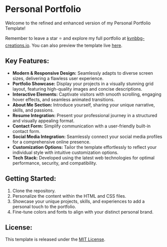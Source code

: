 # Personal Portfolio

Welcome to the refined and enhanced version of my Personal Portfolio Template!

Remember to leave a star ⭐️ and explore my full portfolio at [kvnbbg-creations.io](https://kvnbbg-creations.io). You can also preview the template live [here](https://kvnbbg.github.io/Personal-Portfolio-Template/).

## Key Features:

- **Modern & Responsive Design:** Seamlessly adapts to diverse screen sizes, delivering a flawless user experience.
- **Portfolio Showcase:** Display your projects in a visually stunning grid layout, featuring high-quality images and concise descriptions.
- **Interactive Elements:** Captivate visitors with smooth scrolling, engaging hover effects, and seamless animated transitions.
- **About Me Section:** Introduce yourself, sharing your unique narrative, skills, and passions.
- **Resume Integration:** Present your professional journey in a structured and visually appealing format.
- **Contact Form:** Simplify communication with a user-friendly built-in contact form.
- **Social Media Integration:** Seamlessly connect your social media profiles for a comprehensive online presence.
- **Customization Options:** Tailor the template effortlessly to reflect your individual style with intuitive customization options.
- **Tech Stack:** Developed using the latest web technologies for optimal performance, security, and compatibility.

## Getting Started:

1. Clone the repository.
2. Personalize the content within the HTML and CSS files.
3. Showcase your unique projects, skills, and experiences to add a personal touch to the portfolio.
4. Fine-tune colors and fonts to align with your distinct personal brand.

## License:

This template is released under the [MIT License](LICENSE).
